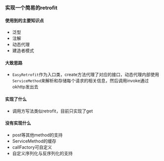 ### 实现一个简易的retrofit

#### 使用到的主要知识点
- 泛型
- 注解
- 动态代理
- 建造者模式

#### 大致思路
- `EasyRetrofit`作为入口类，create方法代理了对应的接口，动态代理内部使用`ServiceMethod`来解析和存储每个请求的相关信息，然后调用invoke通过okhttp发出去

#### 实现了什么
- 调用方写法类似retrofit，目前只实现了get

#### 没有实现什么
- post等其他method的支持
- ServiceMethod的缓存
- callFactory可自定义
- 自定义序列化与反序列化的支持